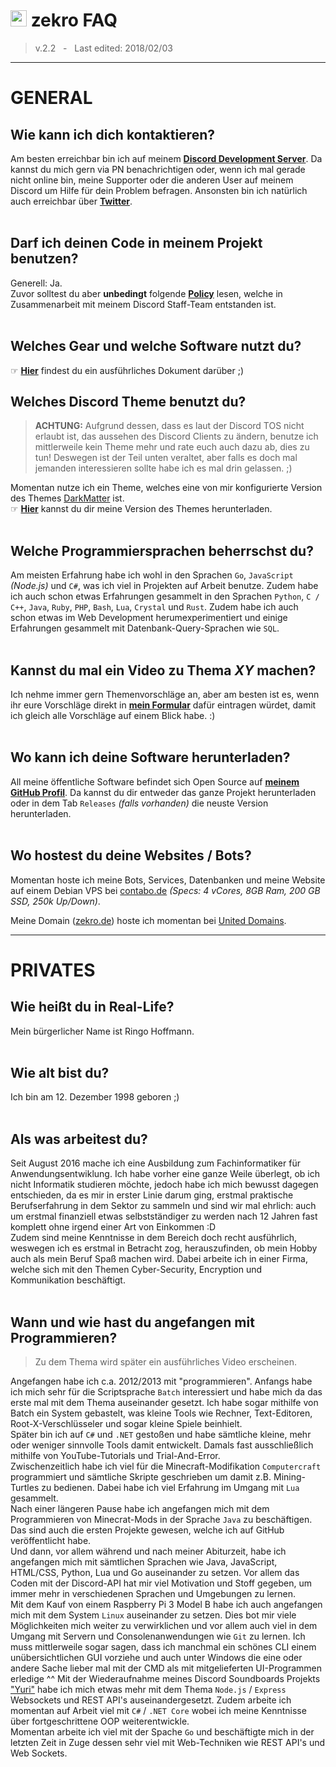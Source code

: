 # <img src="https://image.flaticon.com/icons/svg/545/545786.svg" width="26"/> zekro FAQ

> v.2.2 &nbsp; - &nbsp; Last edited: 2018/02/03

---

# GENERAL

## Wie kann ich dich kontaktieren?
Am besten erreichbar bin ich auf meinem **[Discord Development Server](http://discord.zekro.de)**. Da kannst du mich gern via PN benachrichtigen oder, wenn ich mal gerade nicht online bin, meine Supporter oder die anderen User auf meinem Discord um Hilfe für dein Problem befragen.
Ansonsten bin ich natürlich auch erreichbar über **[Twitter](http://twitter.com/zekrotja)**.
<br><br>

## Darf ich deinen Code in meinem Projekt benutzen?

Generell: Ja.  
Zuvor solltest du aber **unbedingt** folgende [**Policy**](https://github.com/zekroTJA/docs/blob/master/licenses/zekro-general-code-policy.md) lesen, welche in Zusammenarbeit mit meinem Discord Staff-Team entstanden ist.
<br><br>

## Welches Gear und welche Software nutzt du?

☞ **[Hier](https://github.com/zekroTJA/docs/blob/master/general/gear.md)** findest du ein ausführliches Dokument darüber ;)

## Welches Discord Theme benutzt du?

> **ACHTUNG:** Aufgrund dessen, dass es laut der Discord TOS nicht erlaubt ist, das aussehen des Discord Clients zu ändern, benutze ich mittlerweile kein Theme mehr und rate euch auch dazu ab, dies zu tun! Deswegen ist der Teil unten veraltet, aber falls es doch mal jemanden interessieren sollte habe ich es mal drin gelassen. ;)

Momentan nutze ich ein Theme, welches eine von mir konfigurierte Version des Themes [DarkMatter](https://github.com/cosmicsalad/Discord-Themes-and-Plugins/blob/master/themes/DarkMatter/DarkMatter.theme.css) ist.  
☞ **[Hier](https://github.com/zekroTJA/DarkMatterShinobu)** kannst du dir meine Version des Themes herunterladen.
<br><br>

## Welche Programmiersprachen beherrschst du?

Am meisten Erfahrung habe ich wohl in den Sprachen `Go`, `JavaScript` *(Node.js)* und `C#`, was ich viel in Projekten auf Arbeit benutze. Zudem habe ich auch schon etwas Erfahrungen gesammelt in den Sprachen `Python`, `C / C++`, `Java`, `Ruby`, `PHP`, `Bash`, `Lua`, `Crystal` und `Rust`. Zudem habe ich auch schon etwas im Web Development herumexperimentiert und einige Erfahrungen gesammelt mit Datenbank-Query-Sprachen wie `SQL`.
<br><br>

## Kannst du mal ein Video zu Thema *XY* machen?

Ich nehme immer gern Themenvorschläge an, aber am besten ist es, wenn ihr eure Vorschläge direkt in **[mein Formular](http://themen.zekro.de)** dafür eintragen würdet, damit ich gleich alle Vorschläge auf einem Blick habe. :)
<br><br>

## Wo kann ich deine Software herunterladen?

All meine öffentliche Software befindet sich Open Source auf **[meinem GitHub Profil](http://github.com/zekrotja)**. Da kannst du dir entweder das ganze Projekt herunterladen oder in dem Tab `Releases` *(falls vorhanden)* die neuste Version herunterladen.
<br><br>

## Wo hostest du deine Websites / Bots?

Momentan hoste ich meine Bots, Services, Datenbanken und meine Website auf einem Debian VPS bei [contabo.de](https://contabo.de) *(Specs: 4 vCores, 8GB Ram, 200 GB SSD, 250k Up/Down)*. 

Meine Domain ([zekro.de](http://zekro.de)) hoste ich momentan bei [United Domains](https://www.uniteddomains.com/).

---

# PRIVATES

## Wie heißt du in Real-Life?

Mein bürgerlicher Name ist Ringo Hoffmann.
<br><br>

## Wie alt bist du?

Ich bin am 12. Dezember 1998 geboren ;)
<br><br>

## Als was arbeitest du?

Seit August 2016 mache ich eine Ausbildung zum Fachinformatiker für Anwendungsentwiklung. Ich habe vorher eine ganze Weile überlegt, ob ich nicht Informatik studieren möchte, jedoch habe ich mich bewusst dagegen entschieden, da es mir in erster Linie darum ging, erstmal praktische Berufserfahrung in dem Sektor zu sammeln und sind wir mal ehrlich: auch um erstmal finanziell etwas selbstständiger zu werden nach 12 Jahren fast komplett ohne irgend einer Art von Einkommen :D  
Zudem sind meine Kenntnisse in dem Bereich doch recht ausführlich, weswegen ich es erstmal in Betracht zog, herauszufinden, ob mein Hobby auch als mein Beruf Spaß machen wird.
Dabei arbeite ich in einer Firma, welche sich mit den Themen Cyber-Security, Encryption und Kommunikation beschäftigt.
<br><br>

## Wann und wie hast du angefangen mit Programmieren?

> Zu dem Thema wird später ein ausführliches Video erscheinen.

Angefangen habe ich c.a. 2012/2013 mit "programmieren". Anfangs habe ich mich sehr für die Scriptsprache `Batch` interessiert und habe mich da das erste mal mit dem Thema auseinander gesetzt. Ich habe sogar mithilfe von Batch ein System gebastelt, was kleine Tools wie Rechner, Text-Editoren, Root-X-Verschlüsseler und sogar kleine Spiele beinhielt.  
Später bin ich auf `C#` und `.NET` gestoßen und habe sämtliche kleine, mehr oder weniger sinnvolle Tools damit entwickelt. Damals fast ausschließlich mithilfe von YouTube-Tutorials und Trial-And-Error.  
Zwischenzeitlich habe ich viel für die Minecraft-Modifikation `Computercraft` programmiert und sämtliche Skripte geschrieben um damit z.B. Mining-Turtles zu bedienen. Dabei habe ich viel Erfahrung im Umgang mit `Lua` gesammelt.  
Nach einer längeren Pause habe ich angefangen mich mit dem Programmieren von Minecrat-Mods in der Sprache `Java` zu beschäftigen. Das sind auch die ersten Projekte gewesen, welche ich auf GitHub veröffentlicht habe.  
Und dann, vor allem während und nach meiner Abiturzeit, habe ich angefangen mich mit sämtlichen Sprachen wie Java, JavaScript, HTML/CSS, Python, Lua und Go auseinander zu setzen. Vor allem das Coden mit der Discord-API hat mir viel Motivation und Stoff gegeben, um immer mehr in verschiedenen Sprachen und Umgebungen zu lernen.  
Mit dem Kauf von einem Raspberry Pi 3 Model B habe ich auch angefangen mich mit dem System `Linux` auseinander zu setzen. Dies bot mir viele Möglichkeiten mich weiter zu verwirklichen und vor allem auch viel in dem Umgang mit Servern und Consolenanwendungen wie `Git` zu lernen. Ich muss mittlerweile sogar sagen, dass ich manchmal ein schönes CLI einem unübersichtlichen GUI vorziehe und auch unter Windows die eine oder andere Sache lieber mal mit der CMD als mit mitgelieferten  UI-Programmen erledige ^^
Mit der Wiederaufnahme meines Discord Soundboards Projekts ["Yuri"](https://github.com/zekrotja/yuri) habe ich mich etwas mehr mit dem Thema `Node.js` / `Express` Websockets und REST API's auseinandergesetzt. Zudem arbeite ich momentan auf Arbeit viel mit `C#` / `.NET Core` wobei ich meine Kenntnisse über fortgeschrittene OOP weiterentwickle.  
Momentan arbeite ich viel mit der Spache `Go` und beschäftigte mich in der letzten Zeit in Zuge dessen sehr viel mit Web-Techniken wie REST API's und Web Sockets.
